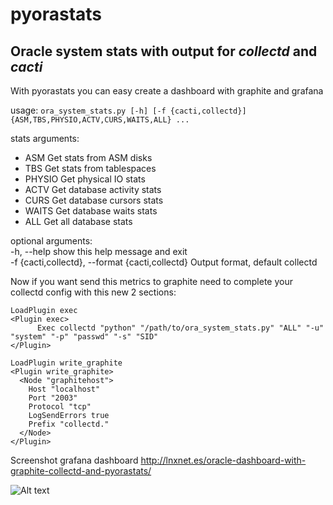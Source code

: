 # pyorastats

## Oracle system stats with output for *collectd* and *cacti*

With pyorastats you can easy create a dashboard with graphite and grafana

usage: `ora_system_stats.py [-h] [-f {cacti,collectd}] {ASM,TBS,PHYSIO,ACTV,CURS,WAITS,ALL} ...`

stats arguments:<br />


    
* ASM    Get stats from ASM disks<br />
* TBS    Get stats from tablespaces<br />
* PHYSIO Get physical IO stats<br />
* ACTV   Get database activity stats<br />
* CURS   Get database cursors stats<br />
* WAITS  Get database waits stats<br />
* ALL    Get all database stats<br />


optional arguments:<br />
  -h, --help            show this help message and exit<br />
  -f {cacti,collectd}, --format {cacti,collectd} Output format, default collectd
  
  Now if you want send this metrics to graphite need to complete your collectd config with this new 2 sections:
  ```
  LoadPlugin exec
  <Plugin exec>
        Exec collectd "python" "/path/to/ora_system_stats.py" "ALL" "-u" "system" "-p" "passwd" "-s" "SID"
  </Plugin>

  LoadPlugin write_graphite
  <Plugin write_graphite>
    <Node "graphitehost">
      Host "localhost"
      Port "2003"
      Protocol "tcp"
      LogSendErrors true
      Prefix "collectd."
    </Node>
  </Plugin>
  ```

  
Screenshot grafana dashboard
http://lnxnet.es/oracle-dashboard-with-graphite-collectd-and-pyorastats/

![Alt text](http://i61.tinypic.com/35l6ubp.png)
